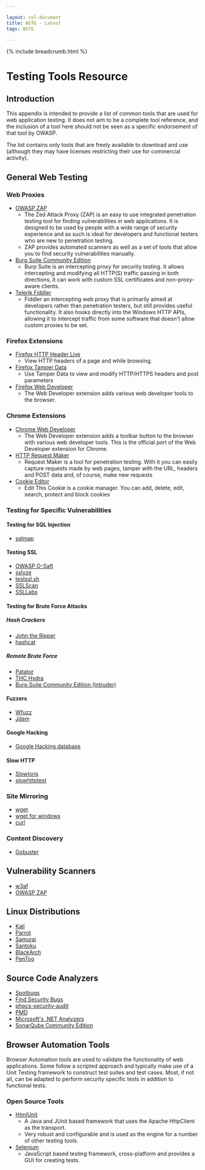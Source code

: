 ```yaml
---

layout: col-document
title: WSTG - Latest
tags: WSTG

---
```


{% include breadcrumb.html %}
# Testing Tools Resource

## Introduction

This appendix is intended to provide a list of common tools that are used for web application testing. It does not aim to be a complete tool reference, and the inclusion of a tool here should not be seen as a specific endorsement of that tool by OWASP.

The list contains only tools that are freely available to download and use (although they may have licenses restricting their use for commercial activity).

## General Web Testing

### Web Proxies

- [OWASP ZAP](https://www.zaproxy.org)
    - The Zed Attack Proxy (ZAP) is an easy to use integrated penetration testing tool for finding vulnerabilities in web applications. It is designed to be used by people with a wide range of security experience and as such is ideal for developers and functional testers who are new to penetration testing.
    - ZAP provides automated scanners as well as a set of tools that allow you to find security vulnerabilities manually.
- [Burp Suite Community Edition](https://portswigger.net/burp/communitydownload)
    - Burp Suite is an intercepting proxy for security testing. It allows intercepting and modifying all HTTP(S) traffic passing in both directions, it can work with custom SSL certificates and non-proxy-aware clients.
- [Telerik Fiddler](https://www.telerik.com/fiddler)
    - Fiddler an intercepting web proxy that is primarily aimed at developers rather than penetration testers, but still provides useful functionality. It also hooks directly into the Windows HTTP APIs, allowing it to intercept traffic from some software that doesn't allow custom proxies to be set.

### Firefox Extensions

- [Firefox HTTP Header Live](https://addons.mozilla.org/en-US/firefox/addon/http-header-live)
    - View HTTP headers of a page and while browsing.
- [Firefox Tamper Data](https://addons.mozilla.org/en-US/firefox/addon/tamper-data-for-ff-quantum/)
    - Use Tamper Data to view and modify HTTP/HTTPS headers and post parameters
- [Firefox Web Developer](https://addons.mozilla.org/en-US/firefox/addon/web-developer/)
    - The Web Developer extension adds various web developer tools to the browser.

### Chrome Extensions

- [Chrome Web Developer](https://chrome.google.com/webstore/detail/bfbameneiokkgbdmiekhjnmfkcnldhhm)
    - The Web Developer extension adds a toolbar button to the browser with various web developer tools. This is the official port of the Web Developer extension for Chrome.
- [HTTP Request Maker](https://chrome.google.com/webstore/detail/kajfghlhfkcocafkcjlajldicbikpgnp?hl=en-US)
    - Request Maker is a tool for penetration testing. With it you can easily capture requests made by web pages, tamper with the URL, headers and POST data and, of course, make new requests
- [Cookie Editor](https://chrome.google.com/webstore/detail/fngmhnnpilhplaeedifhccceomclgfbg?hl=en-US)
    - Edit This Cookie is a cookie manager. You can add, delete, edit, search, protect and block cookies

### Testing for Specific Vulnerabilities

#### Testing for SQL Injection

- [sqlmap](http://sqlmap.org)

#### Testing SSL

- [OWASP O-Saft](https://owasp.org/www-project-o-saft/)
- [sslyze](https://github.com/nabla-c0d3/sslyze)
- [testssl.sh](https://github.com/drwetter/testssl.sh)
- [SSLScan](https://github.com/rbsec/sslscan)
- [SSLLabs](https://www.ssllabs.com/ssltest/)

#### Testing for Brute Force Attacks

##### Hash Crackers

- [John the Ripper](https://github.com/openwall/john)
- [hashcat](https://hashcat.net/hashcat/)

##### Remote Brute Force

- [Patator](https://github.com/lanjelot/patator)
- [THC Hydra](https://github.com/vanhauser-thc/thc-hydra)
- [Burp Suite Community Edition (Intruder)](https://portswigger.net/burp/communitydownload)

#### Fuzzers

- [Wfuzz](https://github.com/xmendez/wfuzz)
- [Jdam](https://gitlab.com/michenriksen/jdam)

#### Google Hacking

- [Google Hacking database](https://www.exploit-db.com/google-hacking-database/)

#### Slow HTTP

- [Slowloris](https://github.com/gkbrk/slowloris)
- [slowhttptest](https://github.com/shekyan/slowhttptest)

### Site Mirroring

- [wget](https://www.gnu.org/software/wget/)
- [wget for windows](http://gnuwin32.sourceforge.net/packages/wget.htm)
- [curl](https://curl.haxx.se)

### Content Discovery

- [Gobuster](https://github.com/OJ/gobuster)

## Vulnerability Scanners

- [w3af](https://w3af.org)
- [OWASP ZAP](https://www.zaproxy.org)

## Linux Distributions

- [Kali](https://www.kali.org)
- [Parrot](https://www.parrotsec.org)
- [Samurai](https://github.com/SamuraiWTF/samuraiwtf)
- [Santoku](https://sourceforge.net/projects/santoku/)
- [BlackArch](https://blackarch.org/downloads.html)
- [PenToo](https://www.pentoo.ch)

## Source Code Analyzers

- [Spotbugs](https://spotbugs.github.io)
- [Find Security Bugs](https://find-sec-bugs.github.io)
- [phpcs-security-audit](https://github.com/squizlabs/PHP_CodeSniffer)
- [PMD](https://pmd.github.io)
- [Microsoft's .NET Analyzers](https://docs.microsoft.com/en-us/visualstudio/code-quality/install-net-analyzers)
- [SonarQube Community Edition](https://www.sonarqube.org)

## Browser Automation Tools

Browser Automation tools are used to validate the functionality of web applications. Some follow a scripted approach and typically make use of a Unit Testing framework to construct test suites and test cases. Most, if not all, can be adapted to perform security specific tests in addition to functional tests.

### Open Source Tools

- [HtmlUnit](http://htmlunit.sourceforge.net)
    - A Java and JUnit based framework that uses the Apache HttpClient as the transport.
    - Very robust and configurable and is used as the engine for a number of other testing tools.
- [Selenium](https://www.selenium.dev)
    - JavaScript based testing framework, cross-platform and provides a GUI for creating tests.
